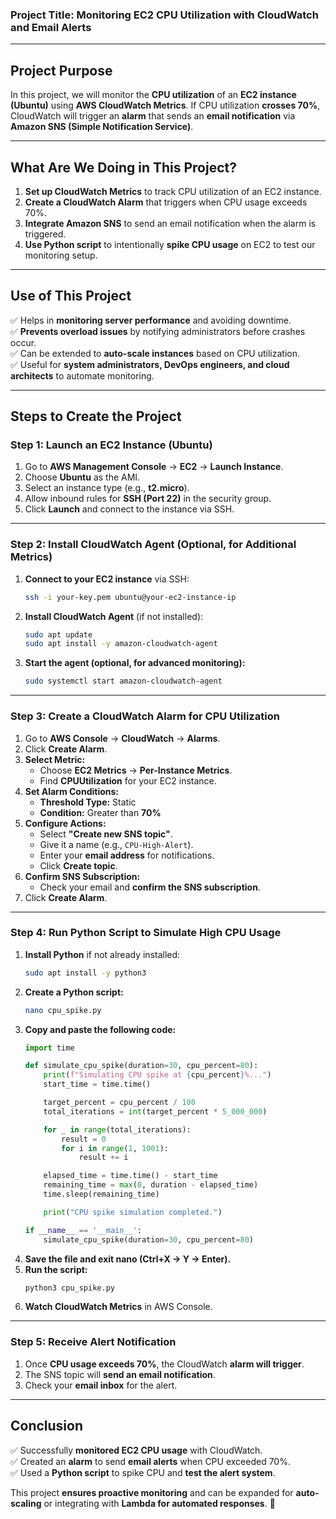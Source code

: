 ### **Project Title: Monitoring EC2 CPU Utilization with CloudWatch and Email Alerts**  

---

## **Project Purpose**  
In this project, we will monitor the **CPU utilization** of an **EC2 instance (Ubuntu)** using **AWS CloudWatch Metrics**. If CPU utilization **crosses 70%**, CloudWatch will trigger an **alarm** that sends an **email notification** via **Amazon SNS (Simple Notification Service)**.  

---

## **What Are We Doing in This Project?**  
1. **Set up CloudWatch Metrics** to track CPU utilization of an EC2 instance.  
2. **Create a CloudWatch Alarm** that triggers when CPU usage exceeds 70%.  
3. **Integrate Amazon SNS** to send an email notification when the alarm is triggered.  
4. **Use Python script** to intentionally **spike CPU usage** on EC2 to test our monitoring setup.  

---

## **Use of This Project**  
✅ Helps in **monitoring server performance** and avoiding downtime.  
✅ **Prevents overload issues** by notifying administrators before crashes occur.  
✅ Can be extended to **auto-scale instances** based on CPU utilization.  
✅ Useful for **system administrators, DevOps engineers, and cloud architects** to automate monitoring.  

---

## **Steps to Create the Project**  

### **Step 1: Launch an EC2 Instance (Ubuntu)**  
1. Go to **AWS Management Console** → **EC2** → **Launch Instance**.  
2. Choose **Ubuntu** as the AMI.  
3. Select an instance type (e.g., **t2.micro**).  
4. Allow inbound rules for **SSH (Port 22)** in the security group.  
5. Click **Launch** and connect to the instance via SSH.  

---

### **Step 2: Install CloudWatch Agent (Optional, for Additional Metrics)**  
1. **Connect to your EC2 instance** via SSH:  
   ```bash
   ssh -i your-key.pem ubuntu@your-ec2-instance-ip
   ```  
2. **Install CloudWatch Agent** (if not installed):  
   ```bash
   sudo apt update
   sudo apt install -y amazon-cloudwatch-agent
   ```  
3. **Start the agent (optional, for advanced monitoring):**  
   ```bash
   sudo systemctl start amazon-cloudwatch-agent
   ```  

---

### **Step 3: Create a CloudWatch Alarm for CPU Utilization**  
1. Go to **AWS Console** → **CloudWatch** → **Alarms**.  
2. Click **Create Alarm**.  
3. **Select Metric:**  
   - Choose **EC2 Metrics** → **Per-Instance Metrics**.  
   - Find **CPUUtilization** for your EC2 instance.  
4. **Set Alarm Conditions:**  
   - **Threshold Type:** Static  
   - **Condition:** Greater than **70%**  
5. **Configure Actions:**  
   - Select **"Create new SNS topic"**.  
   - Give it a name (e.g., `CPU-High-Alert`).  
   - Enter your **email address** for notifications.  
   - Click **Create topic**.  
6. **Confirm SNS Subscription:**  
   - Check your email and **confirm the SNS subscription**.  
7. Click **Create Alarm**.  

---

### **Step 4: Run Python Script to Simulate High CPU Usage**  
1. **Install Python** if not already installed:  
   ```bash
   sudo apt install -y python3
   ```  
2. **Create a Python script:**  
   ```bash
   nano cpu_spike.py
   ```  
3. **Copy and paste the following code:**  
   ```python
   import time

   def simulate_cpu_spike(duration=30, cpu_percent=80):
       print(f"Simulating CPU spike at {cpu_percent}%...")
       start_time = time.time()

       target_percent = cpu_percent / 100
       total_iterations = int(target_percent * 5_000_000)  

       for _ in range(total_iterations):
           result = 0
           for i in range(1, 1001):
               result += i

       elapsed_time = time.time() - start_time
       remaining_time = max(0, duration - elapsed_time)
       time.sleep(remaining_time)

       print("CPU spike simulation completed.")

   if __name__ == '__main__':
       simulate_cpu_spike(duration=30, cpu_percent=80)
   ```  
4. **Save the file and exit nano (Ctrl+X → Y → Enter).**  
5. **Run the script:**  
   ```bash
   python3 cpu_spike.py
   ```  
6. **Watch CloudWatch Metrics** in AWS Console.  

---

### **Step 5: Receive Alert Notification**  
1. Once **CPU usage exceeds 70%**, the CloudWatch **alarm will trigger**.  
2. The SNS topic will **send an email notification**.  
3. Check your **email inbox** for the alert.  

---

## **Conclusion**  
✅ Successfully **monitored EC2 CPU usage** with CloudWatch.  
✅ Created an **alarm** to send **email alerts** when CPU exceeded 70%.  
✅ Used a **Python script** to spike CPU and **test the alert system**.  

This project **ensures proactive monitoring** and can be expanded for **auto-scaling** or integrating with **Lambda for automated responses**. 🚀